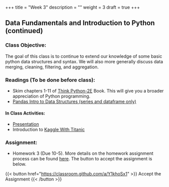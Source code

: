 +++
title = "Week 3"
description = ""
weight = 3
draft = true
+++

## Data Fundamentals and Introduction to Python (continued)

### Class Objective:

The goal of this class is to continue to extend our knowledge of some basic python data structures and syntax. We will also more generally discuss data merging, cleaning, filtering, and aggregation.

### Readings (To be done before class):
- Skim chapters 1-11 of [Think Python-2E](http://greenteapress.com/wp/think-python-2e) Book.  This will give you a broader appreciation of Python programming.
- [Pandas Intro to Data Structures (series and dataframe only)](http://pandas.pydata.org/pandas-docs/stable/dsintro.html)

#### In Class Activities:
- [Presentation](https://www.dropbox.com/s/n4o9u6fws3yei3a/03-python.pptx?dl=0)
- Introduction to [Kaggle With Titanic](https://www.kaggle.com/c/titanic)

### Assignment:

- Homework 3 (Due 10-5). More details on the homework assignment process can be found [here](/mgmt6560-sp18/assignments/). The button to accept the assignment is below.

{{< button href="https://classroom.github.com/a/Y1khoSx1" >}} Accept the Assignment {{< /button >}}
